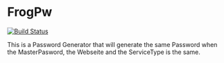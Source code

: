 FrogPw
======
[![Build Status](https://travis-ci.org/Serverfrog/FrogPw.png?branch=master)](https://travis-ci.org/Serverfrog/FrogPw)   

This is a Password Generator that will generate the same Password when the MasterPasword, the Webseite and the ServiceType is the same.

